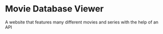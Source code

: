 # Movie Database Viewer 
 A website that features many different movies and series with the help of an API
